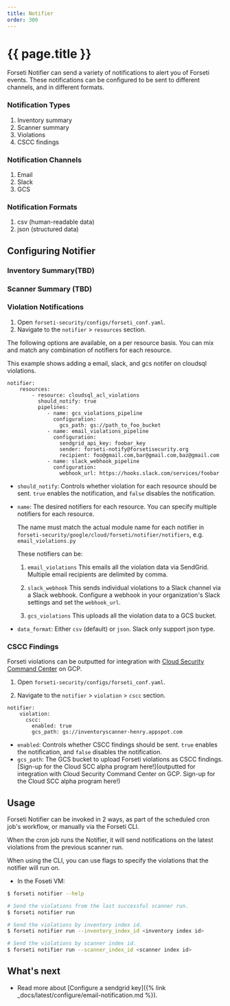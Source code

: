 ```yaml
---
title: Notifier
order: 300
---
```


# {{ page.title }}

Forseti Notifier can send a variety of notifications to alert you
of Forseti events. These notifications can be configured to be sent
to different channels, and in different formats.

### Notification Types

  1. Inventory summary
  1. Scanner summary
  1. Violations
  1. CSCC findings
  
### Notification Channels

  1. Email
  1. Slack
  1. GCS

### Notification Formats

  1. csv (human-readable data)
  1. json (structured data)

## Configuring Notifier

### Inventory Summary(TBD)

### Scanner Summary (TBD)

### Violation Notifications

1. Open `forseti-security/configs/forseti_conf.yaml`.
1. Navigate to the `notifier` > `resources` section.

The following options are available, on a per resource basis. You can mix and
match any combination of notifiers for each resource.

This example shows adding a email, slack, and gcs notifer on cloudsql violations.

```
notifier:
    resources:
        - resource: cloudsql_acl_violations
          should_notify: true
          pipelines:
             - name: gcs_violations_pipeline
               configuration:
                 gcs_path: gs://path_to_foo_bucket
             - name: email_violations_pipeline
               configuration:
                 sendgrid_api_key: foobar_key
                 sender: forseti-notify@forsetisecurity.org
                 recipient: foo@gmail.com,bar@gmail.com,baz@gmail.com
             - name: slack_webhook_pipeline
               configuration:
                 webhook_url: https://hooks.slack.com/services/foobar
```

* `should_notify`: Controls whether violation for each resource should be sent.
  `true` enables the notification, and `false` disables the notification.

* `name`: The desired notifiers for each resource.  You can specify multiple
  notifiers for each resource.

  The name must match the actual module name for each notifier in 
  `forseti-security/google/cloud/forseti/notifier/notifiers`,
  e.g. `email_violations.py`

  These notifiers can be:
  1. `email_violations`
  This emails all the violation data via SendGrid.  Multiple email recipients are
  delimited by comma.

  1. `slack_webhook`
  This sends individual violations to a Slack channel via a Slack webhook.
  Configure a webhook in your organization's Slack settings and set the `webhook_url`.

  1. `gcs_violations`
  This uploads all the violation data to a GCS bucket.

* `data_format`: Either `csv` (default) or `json`.
  Slack only support json type.

### CSCC Findings

Forseti violations can be outputted for integration with
[Cloud Security Command Center](https://cloud.google.com/security-command-center) on GCP.

1. Open `forseti-security/configs/forseti_conf.yaml`.

1. Navigate to the `notifier` > `violation` > `cscc` section.

```
notifier:
    violation:
      cscc:
        enabled: true
        gcs_path: gs://inventoryscanner-henry.appspot.com
```

* `enabled`: Controls whether CSCC findings should be sent.
  `true` enables the notification, and `false` disables the notification.
* `gcs_path`: The GCS bucket to upload Forseti violations as CSCC findings.
  [Sign-up for the Cloud SCC alpha program here!](outputted for integration with Cloud Security Command Center on GCP. Sign-up for the Cloud SCC alpha program here!)


## Usage

Forseti Notifier can be invoked in 2 ways, as part of the scheduled cron job's
workflow, or manually via the Forseti CLI.

When the cron job runs the Notifier, it will send notifications on the
latest violations from the previous scanner run.

When using the CLI, you can use flags to specify the violations that
the notifier will run on.

  * In the Foseti VM:
  ```bash
  $ forseti notifier --help
  
  # Send the violations from the last successful scanner run.
  $ forseti notifier run

  # Send the violations by inventory index id.
  $ forseti notifier run --inventory_index_id <inventory index id>

  # Send the violations by scanner index id.
  $ forseti notifier run --scanner_index_id <scanner index id>
  ```

## What's next

- Read more about
  [Configure a sendgrid key]({% link _docs/latest/configure/email-notification.md %}).
